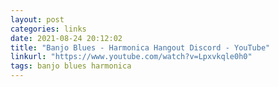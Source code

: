 ```yaml
---
layout: post
categories: links
date: 2021-08-24 20:12:02
title: "Banjo Blues - Harmonica Hangout Discord - YouTube"
linkurl: "https://www.youtube.com/watch?v=Lpxvkqle0h0"
tags: banjo blues harmonica
---
```

